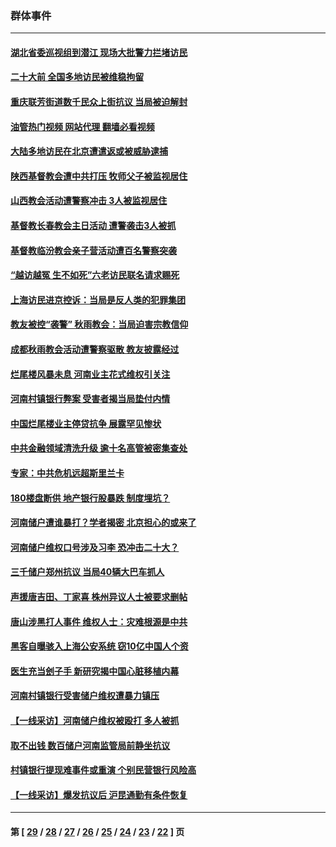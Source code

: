 ### 群体事件
---
#### [湖北省委巡视组到潜江 现场大批警力拦堵访民](../../pages/ncid279/n13820243.md?09120045) 
#### [二十大前 全国多地访民被维稳拘留](../../pages/ncid279/n13819431.md?09120045) 
#### [重庆联芳街道数千民众上街抗议 当局被迫解封](../../pages/ncid279/n13812220.md?09120045) 
#### [油管热门视频 网站代理 翻墙必看视频](http://209.222.30.114:81/youtube.html?09120045)
#### [大陆多地访民在北京遭遣返或被威胁逮捕](../../pages/ncid279/n13812104.md?09120045) 
#### [陕西基督教会遭中共打压 牧师父子被监视居住](../../pages/ncid279/n13811611.md?09120045) 
#### [山西教会活动遭警察冲击 3人被监视居住](../../pages/ncid279/n13808966.md?09120045) 
#### [基督教长春教会主日活动 遭警袭击3人被抓](../../pages/ncid279/n13806935.md?09120045) 
#### [基督教临汾教会亲子营活动遭百名警察突袭](../../pages/ncid279/n13806527.md?09120045) 
#### [“越访越冤 生不如死”六老访民联名请求赐死](../../pages/ncid279/n13805907.md?09120045) 
#### [上海访民进京控诉：当局是反人类的犯罪集团](../../pages/ncid279/n13803858.md?09120045) 
#### [教友被控“袭警” 秋雨教会：当局迫害宗教信仰](../../pages/ncid279/n13803563.md?09120045) 
#### [成都秋雨教会活动遭警察驱散 教友披露经过](../../pages/ncid279/n13802541.md?09120045) 
#### [烂尾楼风暴未息 河南业主花式维权引关注](../../pages/ncid279/n13794519.md?09120045) 
#### [河南村镇银行弊案 受害者揭当局垫付内情](../../pages/ncid279/n13791990.md?09120045) 
#### [中国烂尾楼业主停贷抗争 展露罕见惨状](../../pages/ncid279/n13787794.md?09120045) 
#### [中共金融领域清洗升级 逾十名高管被密集查处](../../pages/ncid279/n13782694.md?09120045) 
#### [专家：中共危机远超斯里兰卡](../../pages/ncid279/n13782248.md?09120045) 
#### [180楼盘断供 地产银行股暴跌 制度埋坑？](../../pages/ncid279/n13780778.md?09120045) 
#### [河南储户遭谁暴打？学者揭密 北京担心的或来了](../../pages/ncid279/n13779407.md?09120045) 
#### [河南储户维权口号涉及习李 恐冲击二十大？](../../pages/ncid279/n13778148.md?09120045) 
#### [三千储户郑州抗议 当局40辆大巴车抓人](../../pages/ncid279/n13777593.md?09120045) 
#### [声援唐吉田、丁家喜 株州异议人士被要求删帖](../../pages/ncid279/n13775534.md?09120045) 
#### [唐山涉黑打人事件 维权人士：灾难根源是中共](../../pages/ncid279/n13773534.md?09120045) 
#### [黑客自曝骇入上海公安系统 窃10亿中国人个资](../../pages/ncid279/n13773395.md?09120045) 
#### [医生充当刽子手 新研究揭中国心脏移植内幕](../../pages/ncid279/n13772291.md?09120045) 
#### [河南村镇银行受害储户维权遭暴力镇压](../../pages/ncid279/n13770841.md?09120045) 
#### [【一线采访】河南储户维权被殴打 多人被抓](../../pages/ncid279/n13768629.md?09120045) 
#### [取不出钱 数百储户河南监管局前静坐抗议](../../pages/ncid279/n13767198.md?09120045) 
#### [村镇银行提现难事件或重演 个别民营银行风险高](../../pages/ncid279/n13764495.md?09120045) 
#### [【一线采访】爆发抗议后 沪昆通勤有条件恢复](../../pages/ncid279/n13763504.md?09120045) 

---
#### 第 [ [29](./29.md?09120045) / [28](./28.md?09120045) / [27](./27.md?09120045) / [26](./26.md?09120045) / [25](./25.md?09120045) / [24](./24.md?09120045) / [23](./23.md?09120045) / [22](./22.md?09120045) ] 页
